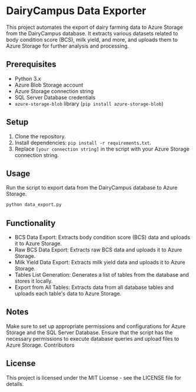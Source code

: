 # DairyCampus Data Exporter

This project automates the export of dairy farming data to Azure Storage from the DairyCampus database. It extracts various datasets related to body condition score (BCS), milk yield, and more, and uploads them to Azure Storage for further analysis and processing.

## Prerequisites

- Python 3.x
- Azure Blob Storage account
- Azure Storage connection string
- SQL Server Database credentials
- `azure-storage-blob` library (`pip install azure-storage-blob`)

## Setup

1. Clone the repository.
2. Install dependencies: `pip install -r requirements.txt`.
3. Replace `[your connection string]` in the script with your Azure Storage connection string.

## Usage

Run the script to export data from the DairyCampus database to Azure Storage.

```bash
python data_export.py
```

## Functionality

- BCS Data Export: Extracts body condition score (BCS) data and uploads it to Azure Storage.
- Raw BCS Data Export: Extracts raw BCS data and uploads it to Azure Storage.
- Milk Yield Data Export: Extracts milk yield data and uploads it to Azure Storage.
- Tables List Generation: Generates a list of tables from the database and stores it locally.
- Export from All Tables: Extracts data from all database tables and uploads each table's data to Azure Storage.

## Notes

Make sure to set up appropriate permissions and configurations for Azure Storage and the SQL Server Database.
Ensure that the script has the necessary permissions to execute database queries and upload files to Azure Storage.
Contributors

## License

This project is licensed under the MIT License - see the LICENSE file for details.
